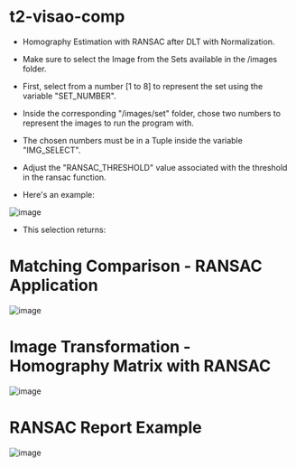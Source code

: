 # t2-visao-comp

- Homography Estimation with RANSAC after DLT with Normalization.

- Make sure to select the Image from the Sets available in the /images folder. 

- First, select from a number [1 to 8] to represent the set using the variable "SET_NUMBER".

- Inside the corresponding "/images/set" folder, chose two numbers to represent the images to run the program with. 

- The chosen numbers must be in a Tuple inside the variable "IMG_SELECT". 

- Adjust the "RANSAC_THRESHOLD" value associated with the threshold in the ransac function. 

- Here's an example:

![image](https://github.com/user-attachments/assets/43fca933-d750-42d3-b3b3-f9d1c6b574ca)

- This selection returns:

# Matching Comparison - RANSAC Application
  
![image](https://github.com/user-attachments/assets/69249bae-59a3-4e21-b50a-498b575afb07)

# Image Transformation - Homography Matrix with RANSAC
  
![image](https://github.com/user-attachments/assets/c9806fdd-728d-4a05-b2c2-6b74181c9d7f)

# RANSAC Report Example
  
![image](https://github.com/user-attachments/assets/be7ea9b7-2379-49f5-9267-07b334e54aeb)

